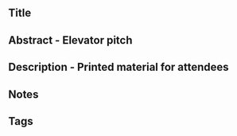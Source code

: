 Title
---

Abstract - Elevator pitch
---

Description - Printed material for attendees
---

Notes 
---

Tags
---
